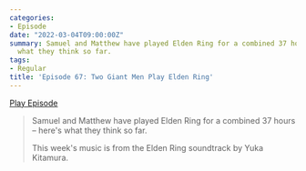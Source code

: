 ```yaml
---
categories:
- Episode
date: "2022-03-04T09:00:00Z"
summary: Samuel and Matthew have played Elden Ring for a combined 37 hours – here's
  what they think so far.
tags:
- Regular
title: 'Episode 67: Two Giant Men Play Elden Ring'
---
```


[Play Episode](https://shows.acast.com/the-back-page-a-video-games-podcast/episodes/6249ec71be92a6001320e997)
> Samuel and Matthew have played Elden Ring for a combined 37 hours – here's what they think so far.
>
> This week's music is from the Elden Ring soundtrack by Yuka Kitamura.